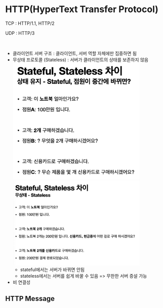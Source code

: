 <h1>HTTP(HyperText Transfer Protocol)</h1>
    <p>TCP : HTTP/1.1, HTTP/2</p>
    <p>UDP : HTTP/3</p>
    <img src="img/3/HTTP 특징.png" alt="" width="400">
    <ul>
        <li>클라이언트 서버 구조 : 클라이언트, 서버 역할 자체에만 집중하면 됨</li>
        <li>
            무상태 프로토콜 (Stateless) : 서버가 클라이언트의 상태를 보존하지 않음<br>
            <img src="img/3/stateless1.png" alt="" width="400"><br>
            <img src="img/3/stateless2.png" alt="" width="400">
            <ul>
                <li>stateful에서는 서버가 바뀌면 안됨</li>
                <li>stateless에서는 서버를 쉽게 바꿀 수 있음 => 무한한 서버 증설 가능</li>
            </ul>
        </li>
        <li>비 연결성</li>
    </ul>
    <h2>HTTP Message</h2>
    <img src="img/3/HTTP 메시지.png" alt="" width="400">